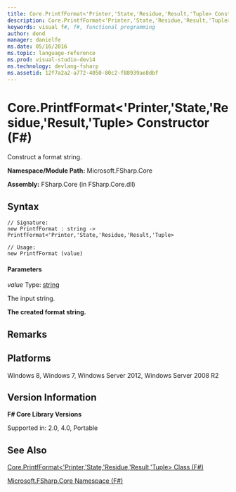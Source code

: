 ```yaml
---
title: Core.PrintfFormat<'Printer,'State,'Residue,'Result,'Tuple> Constructor (F#)
description: Core.PrintfFormat<'Printer,'State,'Residue,'Result,'Tuple> Constructor (F#)
keywords: visual f#, f#, functional programming
author: dend
manager: danielfe
ms.date: 05/16/2016
ms.topic: language-reference
ms.prod: visual-studio-dev14
ms.technology: devlang-fsharp
ms.assetid: 12f7a2a2-a772-4050-80c2-f88939ae8dbf 
---
```


# Core.PrintfFormat<'Printer,'State,'Residue,'Result,'Tuple> Constructor (F#)

Construct a format string.

**Namespace/Module Path:** Microsoft.FSharp.Core

**Assembly:** FSharp.Core (in FSharp.Core.dll)


## Syntax

```
// Signature:
new PrintfFormat : string -> PrintfFormat<'Printer,'State,'Residue,'Result,'Tuple>

// Usage:
new PrintfFormat (value)
```

#### Parameters
*value*
Type: [string](https://msdn.microsoft.com/library/12b97856-ec80-4f70-a018-afb0753f755a)


The input string.



**The created format string.**
## Remarks

## Platforms
Windows 8, Windows 7, Windows Server 2012, Windows Server 2008 R2


## Version Information
**F# Core Library Versions**

Supported in: 2.0, 4.0, Portable




## See Also
[Core.PrintfFormat&#60;'Printer,'State,'Residue,'Result,'Tuple&#62; Class &#40;F&#35;&#41;](Core.PrintfFormat%5B%27Printer%2C%27State%2C%27Residue%2C%27Result%2C%27Tuple%5D-Class-%5BFSharp%5D.md)

[Microsoft.FSharp.Core Namespace &#40;F&#35;&#41;](Microsoft.FSharp.Core-Namespace-%5BFSharp%5D.md)


